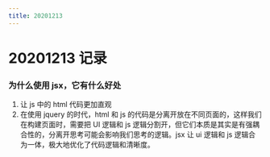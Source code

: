 ```yaml
---
title: 20201213
---
```

# 20201213 记录

### 为什么使用 jsx，它有什么好处

1. 让 js 中的 html 代码更加直观
2. 在使用 jquery 的时代，html 和 js 的代码是分离开放在不同页面的，这样我们在构建页面时，需要把 UI 逻辑和 js 逻辑分割开，但它们本质是其实是有强耦合性的，分离开思考可能会影响我们思考的逻辑。jsx 让 ui 逻辑和 js 逻辑合为一体，极大地优化了代码逻辑和清晰度。